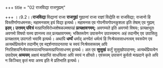 +++
title = "02 राजविद्या राजगुह्यम्"

+++
।।9.2।।**राजविद्या** विद्यानां राजा **राजगुह्यं** गुह्यानां राजा राज्ञां
विद्येति वा राजविद्या; राजानो हि विस्तीर्णागाधमनसः; महामनसाम् इयं विद्या
इत्यर्थः। महामनस एव गोपनीयगोपनकुशला इति तेषाम् एव गुह्यम् **इदम्। उत्तमम्
पवित्रं** मत्प्राप्तिविरोध्यशेषकल्मषापहं **प्रत्यक्षावगमम्;** अवगम्यते
इति अवगमो विषयः; प्रत्यक्षभूतः अवगमो विषयो यस्य ज्ञानस्य तत्
प्रत्यक्षावगमम्; भक्तिरूपेण उपासनेन उपास्यमानः अहं तदानीम् एव उपासितुः
प्रत्यक्षताम् उपागतो भवामि इत्यर्थः। अथापि **धर्म्यं** धर्माद् अनपेतं
धर्मत्वं हि निःश्रेयससाधनत्वम् स्वरूपेण एव अत्यर्थप्रियत्वेन तदानीम् एव
मद्दर्शनापादनतया च स्वयं निःश्रेयसरूपम् अपि
निरतिशयनिःश्रेयसरूपात्यन्तिकमत्प्राप्तिसाधनम् इत्यर्थः। अत एव **सुसुखं**
कर्तुं सुसुखोपादानम्; अत्यर्थप्रियत्वेन उपादेयम् **अव्ययम्** अक्षयं
मत्प्राप्तिं साधयित्वा अपि स्वयं न क्षीयते। एवंरूपम् उपासनं कुर्वतो
मत्प्रदाने कृते अपि न किञ्चित् कृतं मया अस्य इति मे प्रतिभाति इत्यर्थः।
